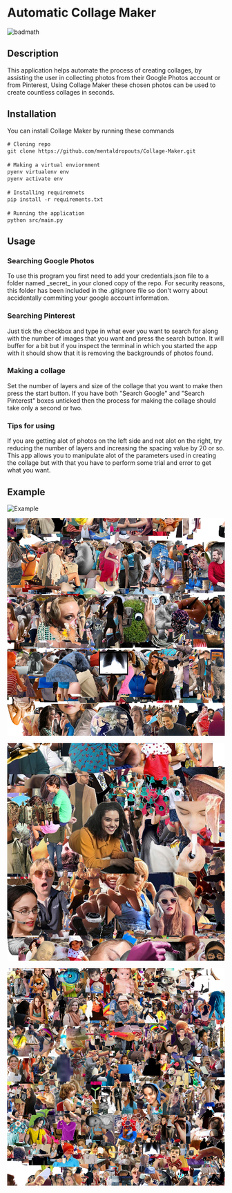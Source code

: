 # Automatic Collage Maker

![badmath](https://img.shields.io/github/languages/top/mentaldropouts/collageApp)

## Description
This application helps automate the process of creating collages, by assisting the user in collecting photos from their Google Photos account or from Pinterest,
Using Collage Maker these chosen photos can be used to create countless collages in seconds.

## Installation
You can install Collage Maker by running these commands
```
# Cloning repo
git clone https://github.com/mentaldropouts/Collage-Maker.git

# Making a virtual enviornment
pyenv virtualenv env
pyenv activate env

# Installing requiremnets
pip install -r requirements.txt

# Running the application
python src/main.py
```
## Usage
### Searching Google Photos
To use this program you first need to add your credentials.json file to a folder named \_secret_ in your cloned copy of the repo. For security reasons, this folder has been included in the .gitignore file so don't worry about accidentally commiting your google account information.
### Searching Pinterest
Just tick the checkbox and type in what ever you want to search for along with the number of images that you want and press the search button. It will buffer for a bit but if you inspect the terminal in which you started the app with it should show that it is removing the backgrounds of photos found. 
### Making a collage
Set the number of layers and size of the collage that you want to make then press the start button. If you have both "Search Google" and "Search Pinterest" boxes unticked then the process for making the collage should take only a second or two. 
### Tips for using
If you are getting alot of photos on the left side and not alot on the right, try reducing the number of layers and increasing the spacing value by 20 or so. This app allows you to manipulate alot of the parameters used in creating the collage but with that you have to perform some trial and error to get what you want. 


## Example 
![Example](Examples/Example.png)

![Example2](Examples/Example2.png)

![Example3](Examples/Example3.png)

![Example4](Examples/Example4.png)
